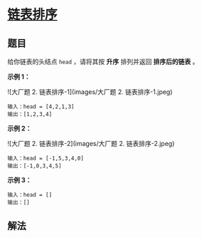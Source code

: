 # [链表排序](https://www.cxyxiaowu.com/21846.html)

## 题目

给你链表的头结点 `head` ，请将其按 **升序** 排列并返回 **排序后的链表** 。

**示例 1：**

![大厂题 2. 链表排序-1](images/大厂题 2. 链表排序-1.jpeg)

```
输入：head = [4,2,1,3]
输出：[1,2,3,4]
```

**示例 2：**

![大厂题 2. 链表排序-2](images/大厂题 2. 链表排序-2.jpeg)

```
输入：head = [-1,5,3,4,0]
输出：[-1,0,3,4,5]
```

**示例 3：**

```
输入：head = []
输出：[] 
```

## 解法
